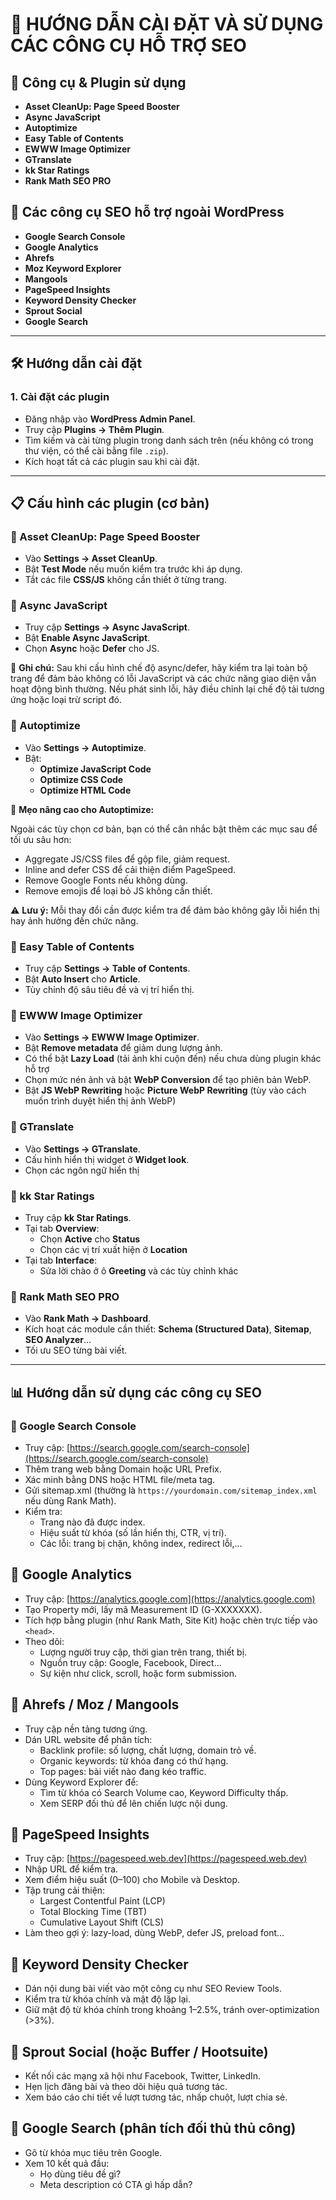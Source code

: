 # 📘 HƯỚNG DẪN CÀI ĐẶT VÀ SỬ DỤNG CÁC CÔNG CỤ HỖ TRỢ SEO


## 🧰 Công cụ & Plugin sử dụng

- **Asset CleanUp: Page Speed Booster**
- **Async JavaScript**
- **Autoptimize**
- **Easy Table of Contents**
- **EWWW Image Optimizer**
- **GTranslate**
- **kk Star Ratings**
- **Rank Math SEO PRO**

## 🔧 Các công cụ SEO hỗ trợ ngoài WordPress

- **Google Search Console**
- **Google Analytics**
- **Ahrefs**
- **Moz Keyword Explorer**
- **Mangools**
- **PageSpeed Insights**
- **Keyword Density Checker**
- **Sprout Social**
- **Google Search**

---

## 🛠️ Hướng dẫn cài đặt

### 1. Cài đặt các plugin

- Đăng nhập vào **WordPress Admin Panel**.
- Truy cập **Plugins → Thêm Plugin**.
- Tìm kiếm và cài từng plugin trong danh sách trên (nếu không có trong thư viện, có thể cài bằng file `.zip`).
- Kích hoạt tất cả các plugin sau khi cài đặt.

---

## 📋 Cấu hình các plugin (cơ bản)

### 🔹 Asset CleanUp: Page Speed Booster
- Vào **Settings → Asset CleanUp**.
- Bật **Test Mode** nếu muốn kiểm tra trước khi áp dụng.
- Tắt các file **CSS/JS** không cần thiết ở từng trang.

### 🔹 Async JavaScript
- Truy cập **Settings → Async JavaScript**.
- Bật **Enable Async JavaScript**.
- Chọn **Async** hoặc **Defer** cho JS.

🧪 **Ghi chú:** Sau khi cấu hình chế độ async/defer, hãy kiểm tra lại toàn bộ trang để đảm bảo không có lỗi JavaScript và các chức năng giao diện vẫn hoạt động bình thường. Nếu phát sinh lỗi, hãy điều chỉnh lại chế độ tải tương ứng hoặc loại trừ script đó.

### 🔹 Autoptimize
- Vào **Settings → Autoptimize**.
- Bật:
  - **Optimize JavaScript Code**
  - **Optimize CSS Code**
  - **Optimize HTML Code**

🧠 **Mẹo nâng cao cho Autoptimize:**

Ngoài các tùy chọn cơ bản, bạn có thể cân nhắc bật thêm các mục sau để tối ưu sâu hơn:

- Aggregate JS/CSS files để gộp file, giảm request.
- Inline and defer CSS để cải thiện điểm PageSpeed.
- Remove Google Fonts nếu không dùng.
- Remove emojis để loại bỏ JS không cần thiết.

⚠️ **Lưu ý:** Mỗi thay đổi cần được kiểm tra để đảm bảo không gây lỗi hiển thị hay ảnh hưởng đến chức năng.

### 🔹 Easy Table of Contents
- Truy cập **Settings → Table of Contents**.
- Bật **Auto Insert** cho **Article**.
- Tùy chỉnh độ sâu tiêu đề và vị trí hiển thị.

### 🔹 EWWW Image Optimizer
- Vào **Settings → EWWW Image Optimizer**.
- Bật **Remove metadata** để giảm dung lượng ảnh.
- Có thể bật **Lazy Load** (tải ảnh khi cuộn đến) nếu chưa dùng plugin khác hỗ trợ
- Chọn mức nén ảnh và bật **WebP Conversion** để tạo phiên bản WebP.
- Bật **JS WebP Rewriting** hoặc **Picture WebP Rewriting**  (tùy vào cách muốn trình duyệt hiển thị ảnh WebP)

### 🔹 GTranslate
- Vào **Settings → GTranslate**.
- Cấu hình hiển thị widget ở **Widget look**.
- Chọn các ngôn ngữ hiển thị

### 🔹 kk Star Ratings
- Truy cập **kk Star Ratings**.
- Tại tab **Overview**:
    - Chọn **Active** cho **Status**
    - Chọn các vị trí xuất hiện ở **Location**
- Tại tab **Interface**:
    - Sửa lời chào ở ô **Greeting** và các tùy chỉnh khác


### 🔹 Rank Math SEO PRO
- Vào **Rank Math → Dashboard**.
- Kích hoạt các module cần thiết: **Schema (Structured Data)**, **Sitemap**, **SEO Analyzer**...
- Tối ưu SEO từng bài viết.

---

## 📊 Hướng dẫn sử dụng các công cụ SEO

### 🔸 Google Search Console
- Truy cập: [https://search.google.com/search-console](https://search.google.com/search-console)
- Thêm trang web bằng Domain hoặc URL Prefix.
- Xác minh bằng DNS hoặc HTML file/meta tag.
- Gửi sitemap.xml (thường là `https://yourdomain.com/sitemap_index.xml` nếu dùng Rank Math).
- Kiểm tra:
    - Trang nào đã được index.
    - Hiệu suất từ khóa (số lần hiển thị, CTR, vị trí).
    - Các lỗi: trang bị chặn, không index, redirect lỗi,…

## 🔸 Google Analytics
- Truy cập: [https://analytics.google.com](https://analytics.google.com)
- Tạo Property mới, lấy mã Measurement ID (G-XXXXXXX).
- Tích hợp bằng plugin (như Rank Math, Site Kit) hoặc chèn trực tiếp vào `<head>`.
- Theo dõi:
    - Lượng người truy cập, thời gian trên trang, thiết bị.
    - Nguồn truy cập: Google, Facebook, Direct…
    - Sự kiện như click, scroll, hoặc form submission.

## 🔸 Ahrefs / Moz / Mangools
- Truy cập nền tảng tương ứng.
- Dán URL website để phân tích:
  - Backlink profile: số lượng, chất lượng, domain trỏ về.
  - Organic keywords: từ khóa đang có thứ hạng.
  - Top pages: bài viết nào đang kéo traffic.
- Dùng Keyword Explorer để:
  - Tìm từ khóa có Search Volume cao, Keyword Difficulty thấp.
  - Xem SERP đối thủ để lên chiến lược nội dung.

## 🔸 PageSpeed Insights
- Truy cập: [https://pagespeed.web.dev](https://pagespeed.web.dev)
- Nhập URL để kiểm tra.
- Xem điểm hiệu suất (0–100) cho Mobile và Desktop.
- Tập trung cải thiện:
    - Largest Contentful Paint (LCP)
    - Total Blocking Time (TBT)
    - Cumulative Layout Shift (CLS)
- Làm theo gợi ý: lazy-load, dùng WebP, defer JS, preload font…

## 🔸 Keyword Density Checker
- Dán nội dung bài viết vào một công cụ như SEO Review Tools.
- Kiểm tra từ khóa chính và mật độ lặp lại.
- Giữ mật độ từ khóa chính trong khoảng 1–2.5%, tránh over-optimization (>3%).

## 🔸 Sprout Social (hoặc Buffer / Hootsuite)
- Kết nối các mạng xã hội như Facebook, Twitter, LinkedIn.
- Hẹn lịch đăng bài và theo dõi hiệu quả tương tác.
- Xem báo cáo chi tiết về lượt tương tác, nhấp chuột, lượt chia sẻ.

## 🔸 Google Search (phân tích đối thủ thủ công)
- Gõ từ khóa mục tiêu trên Google.
- Xem 10 kết quả đầu:
  - Họ dùng tiêu đề gì?
  - Meta description có CTA gì hấp dẫn?
